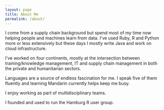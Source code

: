 ```yaml
---
layout: page
title: About Me
permalink: /about/
---
```


I come from a supply chain background but spend most of my time now helping people and machines learn from data. I've used Ruby, R and Python more or less extensively but these days I mostly write Java and work on cloud infrastructure.

I've worked on four continents, mostly at the intersection between training/knowledge management, IT and supply chain management in both the private and humanitarian sectors.

Languages are a source of endless fascination for me. I speak five of them fluently and learning Mandarin currently helps keep me busy.

I enjoy working as part of multidisciplinary teams.

I founded and used to run the Hamburg R user group.
